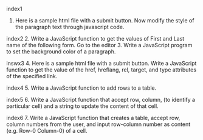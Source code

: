 index1
1. Here is a sample html file with a submit button. Now modify the style of the paragraph text through javascript code.

index2
2. Write a JavaScript function to get the values of First and Last name of the following form. Go to the editor
3. Write a JavaScript program to set the background color of a paragraph. 

inswx3
4. Here is a sample html file with a submit button. Write a JavaScript function to get the value of the href, hreflang, rel, target, and type attributes of the specified link.

index4
5. Write a JavaScript function to add rows to a table. 

index5
6. Write a JavaScript function that accept row, column, (to identify a particular cell) and a string to update the content of that cell.

index6
7. Write a JavaScript function that creates a table, accept row, column numbers from the user, and input row-column number as content (e.g. Row-0 Column-0) of a cell.

